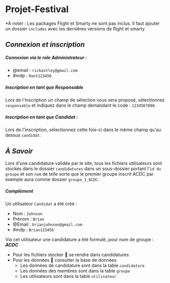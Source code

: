 # Projet-Festival

*À noter : Les packages Flight et Smarty ne sont pas inclus. Il faut ajouter un dossier `includes` avec les dernières versions de flight et smarty

## _Connexion et inscription_

##### Connexion via le role Administrateur :

* @email : `rickastley@gmail.com`
* #mdp : `Root123456`

##### Inscription en tant que Responsable

Lors de l'inscription un champ de sélection vous sera proposé, sélectionnez `responsable` et indiquez dans le champ demandant le code : `1234567890`.

##### Inscription en tant que Candidat :

Lors de l'inscription, sélectionnez cette fois-ci dans le même champ qu'au dessus `candidat`.

## _À Savoir_

Lors d'une candidature validée par le site, tous les fichiers utilisateurs sont stockés dans le dossier `candidatures` dans un sous-dossier portant l'`id du groupe` et son `nom` de telle sorte que le premier groupe inscrit ACDC par exemple aura comme dossier `groupe_1_ACDC`.

##### _Complément_

Un utilisateur `Candidat` a été créé :

* Nom : `Johnson`
* Prénom : `Brian`
* @Email : `brianjohnson@gmail.com`
* #mdp : `Brian123456`

Via cet utilisateur une candidature a été formulé, pour nom de groupe : _**ACDC**_

* Pour les fichiers stocker 👀️ se rendre dans candidatures
* Pour les données 👀️ consulter la base de données
  * Les données de candidature sont dans la table `candidature`
  * Les données des membres sont dans la table `groupe`
  * Les utilisateurs sont dans la table `utilisateur`
